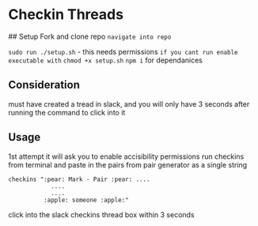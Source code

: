 # Checkin Threads

## Setup
Fork and clone repo
`navigate into repo`

`sudo run ./setup.sh` - this needs permissions
`if you cant run enable executable with`
`chmod +x setup.sh`
`npm i` for dependanices
## Consideration

must have created a tread in slack, and you will only have 3 seconds after running the command to click into it

## Usage

1st attempt it will ask you to enable accisibility permissions
run checkins from terminal and paste in the pairs from pair generator as a single string

```
checkins ":pear: Mark - Pair :pear: ....
            ....
            ....
          :apple: someone :apple:"

```

click into the slack checkins thread box within 3 seconds
